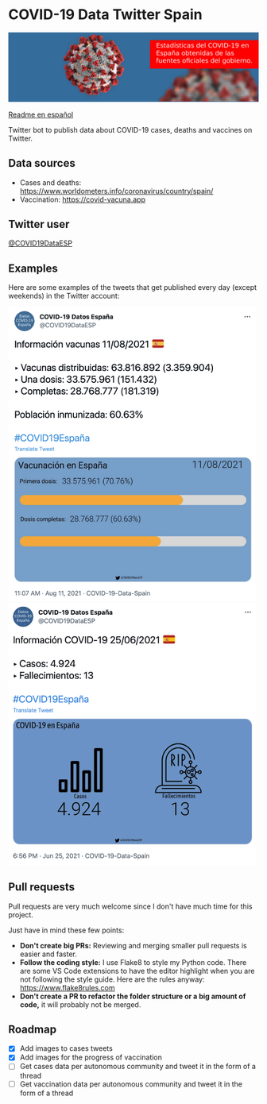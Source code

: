 # COVID-19 Data Twitter Spain

![banner](img_twitter/profile/covid-spain-twitter-cover.jpg)

[Readme en español](README.md)

Twitter bot to publish data about COVID-19 cases, deaths and vaccines on Twitter.

## Data sources

* Cases and deaths: https://www.worldometers.info/coronavirus/country/spain/
* Vaccination: https://covid-vacuna.app

## Twitter user

[@COVID19DataESP](https://twitter.com/COVID19DataESP)

## Examples

Here are some examples of the tweets that get published every day (except weekends) in the Twitter account:

<img src="readme_images/vaccines_tweet.png" alt="Vaccines tweet" width="500"></img>
<img src="readme_images/cases_tweet.png" alt="Cases tweet" width="500"></img>

## Pull requests

Pull requests are very much welcome since I don't have much time for this project.

Just have in mind these few points:
* **Don't create big PRs:** Reviewing and merging smaller pull requests is easier and faster.
* **Follow the coding style:** I use Flake8 to style my Python code. There are some VS Code extensions to have the editor highlight when you are not following the style guide. Here are the rules anyway: https://www.flake8rules.com
* **Don't create a PR to refactor the folder structure or a big amount of code,** it will probably not be merged.

## Roadmap
 - [x] Add images to cases tweets
 - [x] Add images for the progress of vaccination
 - [ ] Get cases data per autonomous community and tweet it in the form of a thread
 - [ ] Get vaccination data per autonomous community and tweet it in the form of a thread
